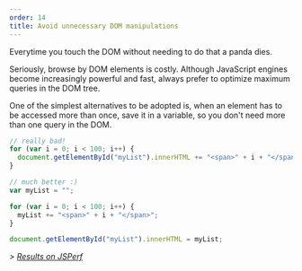 ```yaml
---
order: 14
title: Avoid unnecessary DOM manipulations
---
```


Everytime you touch the DOM without needing to do that a panda dies.

Seriously, browse by DOM elements is costly. Although JavaScript engines become increasingly powerful and fast, always prefer to optimize maximum queries in the DOM tree.

One of the simplest alternatives to be adopted is, when an element has to be accessed more than once, save it in a variable, so you don't need more than one query in the DOM.

```js
// really bad!
for (var i = 0; i < 100; i++) {
  document.getElementById("myList").innerHTML += "<span>" + i + "</span>";
}

// much better :)
var myList = "";

for (var i = 0; i < 100; i++) {
  myList += "<span>" + i + "</span>";
}

document.getElementById("myList").innerHTML = myList;
```

*> [Results on JSPerf](http://jsperf.com/browser-diet-dom-manipulation/5)*